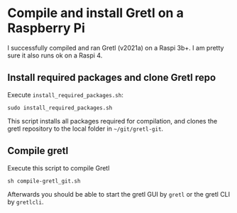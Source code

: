 # Compile and install Gretl on a Raspberry Pi

I successfully compiled and ran Gretl (v2021a) on a Raspi 3b+. I am pretty sure it also runs ok on a Raspi 4.

## Install required packages and clone Gretl repo

Execute ```install_required_packages.sh```:
```
sudo install_required_packages.sh
```
This script installs all packages required for compilation, and clones the gretl repository to the local folder in ```~/git/gretl-git```.


## Compile gretl
Execute this script to compile Gretl
```
sh compile-gretl_git.sh
```

Afterwards you should be able to start the gretl GUI by ```gretl``` or the gretl CLI by ```gretlcli```.




